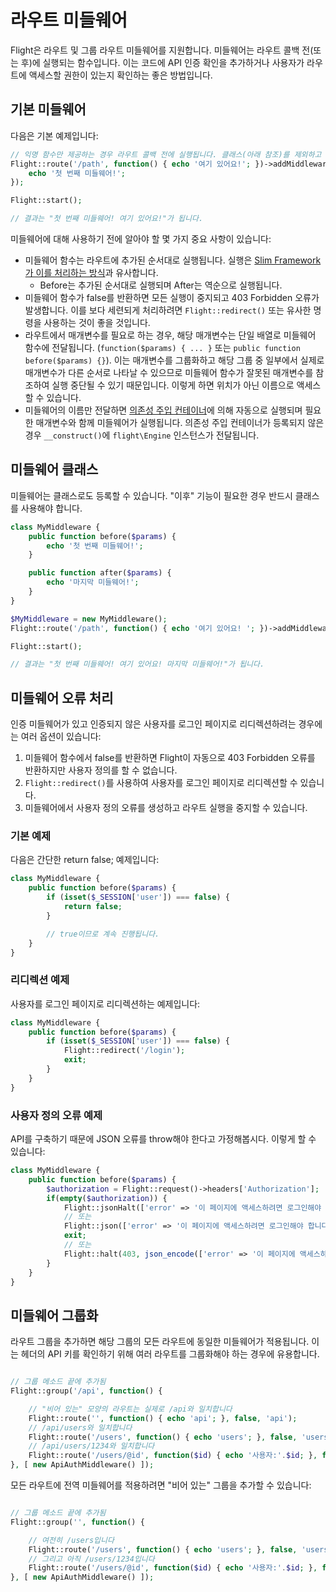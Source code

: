 # 라우트 미들웨어

Flight은 라우트 및 그룹 라우트 미들웨어를 지원합니다. 미들웨어는 라우트 콜백 전(또는 후)에 실행되는 함수입니다. 이는 코드에 API 인증 확인을 추가하거나 사용자가 라우트에 액세스할 권한이 있는지 확인하는 좋은 방법입니다.

## 기본 미들웨어

다음은 기본 예제입니다:

```php
// 익명 함수만 제공하는 경우 라우트 콜백 전에 실행됩니다. 클래스(아래 참조)를 제외하고 "이후" 미들웨어 함수는 없습니다
Flight::route('/path', function() { echo '여기 있어요!'; })->addMiddleware(function() {
	echo '첫 번째 미들웨어!';
});

Flight::start();

// 결과는 "첫 번째 미들웨어! 여기 있어요!"가 됩니다.
```

미들웨어에 대해 사용하기 전에 알아야 할 몇 가지 중요 사항이 있습니다:
- 미들웨어 함수는 라우트에 추가된 순서대로 실행됩니다. 실행은 [Slim Framework가 이를 처리하는 방식](https://www.slimframework.com/docs/v4/concepts/middleware.html#how-does-middleware-work)과 유사합니다.
   - Before는 추가된 순서대로 실행되며 After는 역순으로 실행됩니다.
- 미들웨어 함수가 false를 반환하면 모든 실행이 중지되고 403 Forbidden 오류가 발생합니다. 이를 보다 세련되게 처리하려면 `Flight::redirect()` 또는 유사한 명령을 사용하는 것이 좋을 것입니다.
- 라우트에서 매개변수를 필요로 하는 경우, 해당 매개변수는 단일 배열로 미들웨어 함수에 전달됩니다. (`function($params) { ... }` 또는 `public function before($params) {}`). 이는 매개변수를 그룹화하고 해당 그룹 중 일부에서 실제로 매개변수가 다른 순서로 나타날 수 있으므로 미들웨어 함수가 잘못된 매개변수를 참조하여 실행 중단될 수 있기 때문입니다. 이렇게 하면 위치가 아닌 이름으로 액세스할 수 있습니다.
- 미들웨어의 이름만 전달하면 [의존성 주입 컨테이너](dependency-injection-container)에 의해 자동으로 실행되며 필요한 매개변수와 함께 미들웨어가 실행됩니다. 의존성 주입 컨테이너가 등록되지 않은 경우 `__construct()`에 `flight\Engine` 인스턴스가 전달됩니다.

## 미들웨어 클래스

미들웨어는 클래스로도 등록할 수 있습니다. "이후" 기능이 필요한 경우 반드시 클래스를 사용해야 합니다.

```php
class MyMiddleware {
	public function before($params) {
		echo '첫 번째 미들웨어!';
	}

	public function after($params) {
		echo '마지막 미들웨어!';
	}
}

$MyMiddleware = new MyMiddleware();
Flight::route('/path', function() { echo '여기 있어요! '; })->addMiddleware($MyMiddleware); // 또는 ->addMiddleware([ $MyMiddleware, $MyMiddleware2 ]);

Flight::start();

// 결과는 "첫 번째 미들웨어! 여기 있어요! 마지막 미들웨어!"가 됩니다.
```

## 미들웨어 오류 처리

인증 미들웨어가 있고 인증되지 않은 사용자를 로그인 페이지로 리디렉션하려는 경우에는 여러 옵션이 있습니다:

1. 미들웨어 함수에서 false를 반환하면 Flight이 자동으로 403 Forbidden 오류를 반환하지만 사용자 정의를 할 수 없습니다.
1. `Flight::redirect()`를 사용하여 사용자를 로그인 페이지로 리디렉션할 수 있습니다.
1. 미들웨어에서 사용자 정의 오류를 생성하고 라우트 실행을 중지할 수 있습니다.

### 기본 예제

다음은 간단한 return false; 예제입니다:
```php
class MyMiddleware {
	public function before($params) {
		if (isset($_SESSION['user']) === false) {
			return false;
		}

		// true이므로 계속 진행됩니다.
	}
}
```

### 리디렉션 예제

사용자를 로그인 페이지로 리디렉션하는 예제입니다:
```php
class MyMiddleware {
	public function before($params) {
		if (isset($_SESSION['user']) === false) {
			Flight::redirect('/login');
			exit;
		}
	}
}
```

### 사용자 정의 오류 예제

API를 구축하기 때문에 JSON 오류를 throw해야 한다고 가정해봅시다. 이렇게 할 수 있습니다:
```php
class MyMiddleware {
	public function before($params) {
		$authorization = Flight::request()->headers['Authorization'];
		if(empty($authorization)) {
			Flight::jsonHalt(['error' => '이 페이지에 액세스하려면 로그인해야 합니다.'], 403);
			// 또는
			Flight::json(['error' => '이 페이지에 액세스하려면 로그인해야 합니다.'], 403);
			exit;
			// 또는
			Flight::halt(403, json_encode(['error' => '이 페이지에 액세스하려면 로그인해야 합니다.']);
		}
	}
}
```

## 미들웨어 그룹화

라우트 그룹을 추가하면 해당 그룹의 모든 라우트에 동일한 미들웨어가 적용됩니다. 이는 헤더의 API 키를 확인하기 위해 여러 라우트를 그룹화해야 하는 경우에 유용합니다.

```php

// 그룹 메소드 끝에 추가됨
Flight::group('/api', function() {

	// "비어 있는" 모양의 라우트는 실제로 /api와 일치합니다
	Flight::route('', function() { echo 'api'; }, false, 'api');
	// /api/users와 일치합니다
    Flight::route('/users', function() { echo 'users'; }, false, 'users');
	// /api/users/1234와 일치합니다
	Flight::route('/users/@id', function($id) { echo '사용자:'.$id; }, false, 'user_view');
}, [ new ApiAuthMiddleware() ]);
```

모든 라우트에 전역 미들웨어를 적용하려면 "비어 있는" 그룹을 추가할 수 있습니다:

```php

// 그룹 메소드 끝에 추가됨
Flight::group('', function() {

	// 여전히 /users입니다
	Flight::route('/users', function() { echo 'users'; }, false, 'users');
	// 그리고 아직 /users/1234입니다
	Flight::route('/users/@id', function($id) { echo '사용자:'.$id; }, false, 'user_view');
}, [ new ApiAuthMiddleware() ]);
```